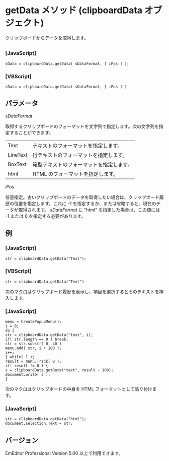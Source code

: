 # getData メソッド (clipboardData オブジェクト)

クリップボードからデータを取得します。

## 

### \[JavaScript\]

```
sData = clipboardData.getData( sDataFormat, [ iPos ] );
```

### \[VBScript\]

```
sData = clipboardData.getData( sDataFormat, [ iPos ] )
```

## パラメータ

_sDataFormat_

取得するクリップボードのフォーマットを文字列で指定します。次の文字列を指定することができます。

|     |     |
| --- | --- |
| Text | テキストのフォーマットを指定します。 |
| LineText | 行テキストのフォーマットを指定します。 |
| BoxText | 箱型テキストのフォーマットを指定します。 |
| html | HTML のフォーマットを指定します。 |

_iPos_

任意指定。古いクリップボードのデータを取得したい場合は、クリップボード履歴の位置を指定します。これに -1 を指定するか、または省略すると、現在のデータが取得されます。 _sDataFormat_ に "html" を指定した場合は、この値には -1 または 0 を指定する必要があります。

## 例

### \[JavaScript\]

```
str = clipboardData.getData("Text");
```

### \[VBScript\]

```
str = clipboardData.getData("Text")
```

次のマクロはクリップボード履歴を表示し、項目を選択するとそのテキストを挿入します。

### \[JavaScript\]

```
menu = CreatePopupMenu();
i = 0;
do {
str = clipboardData.getData("text", i);
if( str.length == 0 ) break;
str = str.substr( 0, 40 )
menu.Add( str, i + 100 );
i++;
} while( 1 );
result = menu.Track( 0 );
if( result != 0 ) {
s = clipboardData.getData("text", result - 100);
document.write( s );
}
```

次のマクロはクリップボードの中身を HTML フォーマットとして貼り付けます。

### \[JavaScript\]

```
str = clipboardData.getData("html");
document.selection.Text = str;
```

## バージョン

EmEditor Professional Version 5.00 以上で利用できます。
